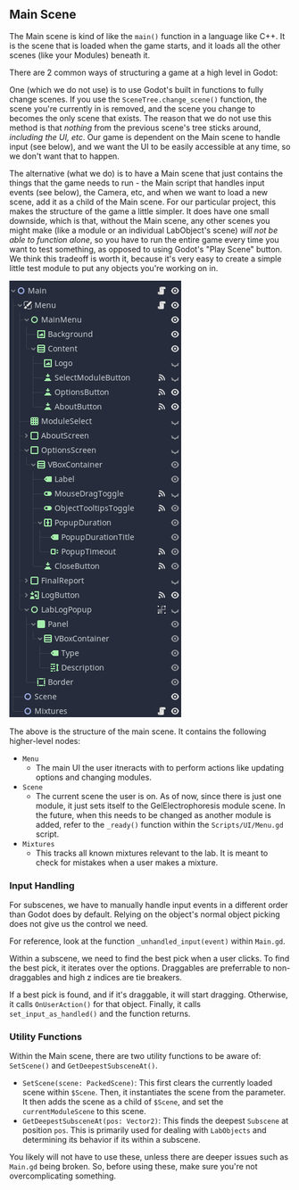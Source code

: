 ## Main Scene

The Main scene is kind of like the `main()` function in a language like C++. It is the scene that is loaded when the game starts, and it loads all the other scenes (like your Modules) beneath it.

There are 2 common ways of structuring a game at a high level in Godot:

One (which we do not use) is to use Godot's built in functions to fully change scenes. If you use the `SceneTree.change_scene()` function, the scene you're currently in is removed, and the scene you change to becomes the only scene that exists. The reason that we do not use this method is that *nothing* from the previous scene's tree sticks around, *including the UI, etc*. Our game is dependent on the Main scene to handle input (see below), and we want the UI to be easily accessible at any time, so we don't want that to happen.

The alternative (what we do) is to have a Main scene that just contains the things that the game needs to run - the Main script that handles input events (see below), the Camera, etc, and when we want to load a new scene, add it as a child of the Main scene. For our particular project, this makes the structure of the game a little simpler. It does have one small downside, which is that, without the Main scene, any other scenes you might make (like a module or an individual LabObject's scene) *will not be able to function alone*, so you have to run the entire game every time you want to test something, as opposed to using Godot's "Play Scene" button. We think this tradeoff is worth it, because it's very easy to create a simple little test module to put any objects you're working on in.

![image](./images/mainscene/Main%20scene.png)

The above is the structure of the main scene. It contains the following higher-level nodes:
- `Menu`
  - The main UI the user itneracts with to perform actions like updating options and changing modules.
- `Scene`
  - The current scene the user is on. As of now, since there is just one module, it just sets itself to the GelElectrophoresis module scene. In the future, when this needs to be changed as another module is added, refer to the `_ready()` function within the `Scripts/UI/Menu.gd` script.
- `Mixtures`
  - This tracks all known mixtures relevant to the lab. It is meant to check for mistakes when a user makes a mixture.

### Input Handling

For subscenes, we have to manually handle input events in a different order than Godot does by default. Relying on the object's normal object picking does not give us the control we need.

For reference, look at the function `_unhandled_input(event)` within `Main.gd`.

Within a subscene, we need to find the best pick when a user clicks. To find the best pick, it iterates over the options. Draggables are preferrable to non-draggables and high z indices are tie breakers.

If a best pick is found, and if it's draggable, it will start dragging. Otherwise, it calls `OnUserAction()` for that object. Finally, it calls `set_input_as_handled()` and the function returns.

### Utility Functions

Within the Main scene, there are two utility functions to be aware of: `SetScene()` and `GetDeepestSubsceneAt()`.

- `SetScene(scene: PackedScene)`: This first clears the currently loaded scene within `$Scene`. Then, it instantiates the scene from the parameter. It then adds the scene as a child of `$Scene`, and set the `currentModuleScene` to this scene.
- `GetDeepestSubsceneAt(pos: Vector2)`: This finds the deepest `Subscene` at position `pos`. This is primarily used for dealing with `LabObjects` and determining its behavior if its within a subscene.

You likely will not have to use these, unless there are deeper issues such as `Main.gd` being broken. So, before using these, make sure you're not overcomplicating something.